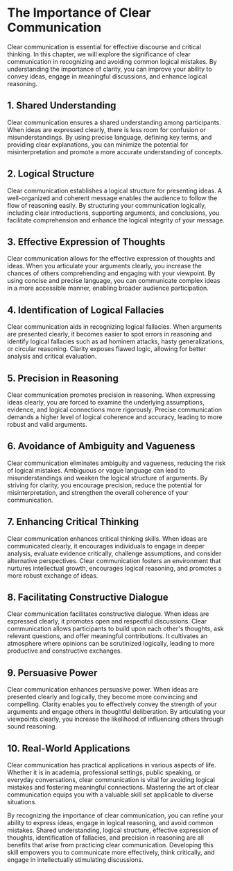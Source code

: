 The Importance of Clear Communication
==============================================

Clear communication is essential for effective discourse and critical thinking. In this chapter, we will explore the significance of clear communication in recognizing and avoiding common logical mistakes. By understanding the importance of clarity, you can improve your ability to convey ideas, engage in meaningful discussions, and enhance logical reasoning.

**1. Shared Understanding**
---------------------------

Clear communication ensures a shared understanding among participants. When ideas are expressed clearly, there is less room for confusion or misunderstandings. By using precise language, defining key terms, and providing clear explanations, you can minimize the potential for misinterpretation and promote a more accurate understanding of concepts.

**2. Logical Structure**
------------------------

Clear communication establishes a logical structure for presenting ideas. A well-organized and coherent message enables the audience to follow the flow of reasoning easily. By structuring your communication logically, including clear introductions, supporting arguments, and conclusions, you facilitate comprehension and enhance the logical integrity of your message.

**3. Effective Expression of Thoughts**
---------------------------------------

Clear communication allows for the effective expression of thoughts and ideas. When you articulate your arguments clearly, you increase the chances of others comprehending and engaging with your viewpoint. By using concise and precise language, you can communicate complex ideas in a more accessible manner, enabling broader audience participation.

**4. Identification of Logical Fallacies**
------------------------------------------

Clear communication aids in recognizing logical fallacies. When arguments are presented clearly, it becomes easier to spot errors in reasoning and identify logical fallacies such as ad hominem attacks, hasty generalizations, or circular reasoning. Clarity exposes flawed logic, allowing for better analysis and critical evaluation.

**5. Precision in Reasoning**
-----------------------------

Clear communication promotes precision in reasoning. When expressing ideas clearly, you are forced to examine the underlying assumptions, evidence, and logical connections more rigorously. Precise communication demands a higher level of logical coherence and accuracy, leading to more robust and valid arguments.

**6. Avoidance of Ambiguity and Vagueness**
-------------------------------------------

Clear communication eliminates ambiguity and vagueness, reducing the risk of logical mistakes. Ambiguous or vague language can lead to misunderstandings and weaken the logical structure of arguments. By striving for clarity, you encourage precision, reduce the potential for misinterpretation, and strengthen the overall coherence of your communication.

**7. Enhancing Critical Thinking**
----------------------------------

Clear communication enhances critical thinking skills. When ideas are communicated clearly, it encourages individuals to engage in deeper analysis, evaluate evidence critically, challenge assumptions, and consider alternative perspectives. Clear communication fosters an environment that nurtures intellectual growth, encourages logical reasoning, and promotes a more robust exchange of ideas.

**8. Facilitating Constructive Dialogue**
-----------------------------------------

Clear communication facilitates constructive dialogue. When ideas are expressed clearly, it promotes open and respectful discussions. Clear communication allows participants to build upon each other's thoughts, ask relevant questions, and offer meaningful contributions. It cultivates an atmosphere where opinions can be scrutinized logically, leading to more productive and constructive exchanges.

**9. Persuasive Power**
-----------------------

Clear communication enhances persuasive power. When ideas are presented clearly and logically, they become more convincing and compelling. Clarity enables you to effectively convey the strength of your arguments and engage others in thoughtful deliberation. By articulating your viewpoints clearly, you increase the likelihood of influencing others through sound reasoning.

**10. Real-World Applications**
-------------------------------

Clear communication has practical applications in various aspects of life. Whether it is in academia, professional settings, public speaking, or everyday conversations, clear communication is vital for avoiding logical mistakes and fostering meaningful connections. Mastering the art of clear communication equips you with a valuable skill set applicable to diverse situations.

By recognizing the importance of clear communication, you can refine your ability to express ideas, engage in logical reasoning, and avoid common mistakes. Shared understanding, logical structure, effective expression of thoughts, identification of fallacies, and precision in reasoning are all benefits that arise from practicing clear communication. Developing this skill empowers you to communicate more effectively, think critically, and engage in intellectually stimulating discussions.
